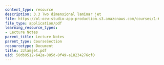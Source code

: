 ```yaml
---
content_type: resource
description: 3.3 Two dimensional laminar jet
file: https://ol-ocw-studio-app-production.s3.amazonaws.com/courses/1-63-advanced-fluid-dynamics-of-the-environment-fall-2002/50db0512642a085d8f49a18234276cf0_33lamjet.pdf
file_type: application/pdf
learning_resource_types:
- Lecture Notes
parent_title: Lecture Notes
parent_type: CourseSection
resourcetype: Document
title: 33lamjet.pdf
uid: 50db0512-642a-085d-8f49-a18234276cf0
---
```


